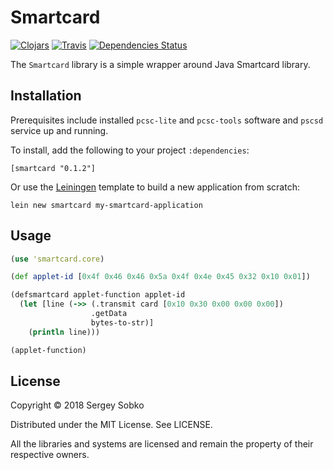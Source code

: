 # Smartcard

[![Clojars](https://img.shields.io/clojars/v/smartcard.svg)](https://clojars.org/smartcard)
[![Travis](https://img.shields.io/travis/profitware/smartcard.svg)](https://travis-ci.org/profitware/smartcard)
[![Dependencies Status](https://versions.deps.co/profitware/smartcard/status.svg)](https://versions.deps.co/profitware/smartcard)

The `Smartcard` library is a simple wrapper around Java Smartcard library.

## Installation

Prerequisites include installed `pcsc-lite` and `pcsc-tools` software and `pscsd` service up and running.

To install, add the following to your project `:dependencies`:

    [smartcard "0.1.2"]

Or use the [Leiningen](https://leiningen.org/) template to build a new application from scratch:

    lein new smartcard my-smartcard-application

## Usage

```clj
(use 'smartcard.core)

(def applet-id [0x4f 0x46 0x46 0x5a 0x4f 0x4e 0x45 0x32 0x10 0x01])

(defsmartcard applet-function applet-id
  (let [line (->> (.transmit card [0x10 0x30 0x00 0x00 0x00])
                  .getData
                  bytes-to-str)]
    (println line)))

(applet-function)
```

## License

Copyright © 2018 Sergey Sobko

Distributed under the MIT License. See LICENSE.

All the libraries and systems are licensed and remain the property of their respective owners.
